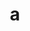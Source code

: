 ---
layout: cake
title:  a
type: cake
comic: cake_17.png
name: Zodiac Wisdom
hovertext: heh heh
next: 18
prev: 16
---
